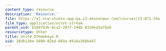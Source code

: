 ```yaml
---
content_type: resource
description: 'Resource:'
file: https://ol-ocw-studio-app-qa.s3.amazonaws.com/courses/15-071-the-analytics-edge-spring-2017/38db138e560092bd669a8916a3b8b4d7_Unit4_D2Hawkeye.R
file_type: application/octet-stream
parent_uid: b189783b-0ca7-287f-248b-0339ea5afbeb
resourcetype: Other
title: Unit4_D2Hawkeye.R
uid: 38db138e-5600-92bd-669a-8916a3b8b4d7
---
```

